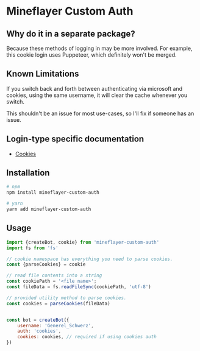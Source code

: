 # Mineflayer Custom Auth


## Why do it in a separate package?
Because these methods of logging in may be more involved. For example, this cookie login uses Puppeteer, which definitely won't be merged.

## Known Limitations
If you switch back and forth between authenticating via microsoft and cookies, using the same username, it will clear the cache whenever you switch.

This shouldn't be an issue for most use-cases, so I'll fix if someone has an issue.

## Login-type specific documentation
- [Cookies](./docs/COOKIES.md)

## Installation
```bash
# npm
npm install mineflayer-custom-auth

# yarn
yarn add mineflayer-custom-auth
```


## Usage
```js
import {createBot, cookie} from 'mineflayer-custom-auth'
import fs from 'fs'

// cookie namespace has everything you need to parse cookies.
const {parseCookies} = cookie

// read file contents into a string
const cookiePath = '<file name>';
const fileData = fs.readFileSync(cookiePath, 'utf-8')

// provided utility method to parse cookies.
const cookies = parseCookies(fileData)


const bot = createBot({
    username: 'Generel_Schwerz',
    auth: 'cookies',
    cookies: cookies, // required if using cookies auth
})
```

